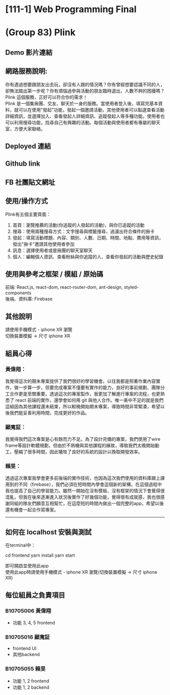 # [111-1] Web Programming Final
# (Group 83) Plink

## Demo 影片連結

## 網路服務說明:
你有遇過想要跟朋友出去玩，卻沒有人跟的情況嗎？你有曾經想要認識不同的人，卻無法踏出第一步呢？你有煩惱過參與活動的朋友臨時退出，人數不夠的困擾嗎？ Plink 這個服務，正好可以符合你的需求！  
Plink 是一個集揪團、交友、聊天於一身的服務。當使用者登入後，填寫完基本資料，就可以在使用"發起"功能，發起一個邀請活動，其他使用者可以點選查看活動詳細資訊，並選擇加入、查看發起人詳細資訊、追蹤發起人等多種功能。使用者也可以利用搜尋功能，找尋自己有興趣的活動。每個活動與使用者都有專屬的聊天室，方便大家聯絡。

## Deployed 連結

## Github link

## FB 社團貼文網址

## 使用/操作方式
Plink有五個主要頁面：
1. 首頁：瀏覽推薦的活動(你追蹤的人發起的活動)，與你已追蹤的活動
2. 搜尋：使用兩種搜尋方式：文字搜尋與標籤搜尋，過濾出符合條件的揪卡
3. 發起：填寫活動標題、內容、類別、人數、日期、時間、地點、費用等資訊，發出"揪卡"邀請其他使用者參加
4. 訊息：選擇使用者或是揪團的聊天室聊天
5. 個人：編輯個人資訊、查看粉絲與你追蹤的人、查看你發起的活動與歷史紀錄

## 使用與參考之框架 / 模組 / 原始碼
前端: React.js, react-dom, react-router-dom, ant-design, styled-components  
後端、資料庫: Firebase

## 其他說明
請使用手機模式 - iphone XR 瀏覽  
切換裝置模擬 -> 尺寸 iphone XR

## 組員心得
### 黃偉翔：
我覺得這次的期末專案提供了我們很好的學習機會。以往我都是照著作業內容實作，做一步算一步，但要完成專案不僅要有實作的能力，良好的事前規劃、團隊分工合作更是至關重要。透過這次的專案製作，我更加了解進行專案的流程，也更熟悉了 react 前端的實作，還學會如何用 git 與他人合作。唯一美中不足的就是我們這組因為其他課程還未結束，所以較晚開始期末專案，導致時間非常緊湊，希望以後我們能妥善利用時間，完成更好的作品。

### 顧寬証：
我覺得我們這次專案是心有餘而力不足。為了設計完備的專案，我們使用了wire frame等設計軟體規劃，但由於不熟機與其他課程的緣故，導致我們太晚開始動工，壓縮了很多時間，因此犧牲了良好的系統的設計以換取開發效率。

### 賴旻：
透過這次專案我學會更多前後端的實作技術，也因為這次我們使用的資料庫跟上課用到的不同（firebase），我們必須在短時間內學會這個新的架構，在這個過程中我也提高了自己的學習能力。雖然一開始在沒有模板、沒有框架的情況下會覺得很混亂，但我在後來逐漸進入狀況後實作了好幾個功能，覺得很有成就感，我也很感謝同組的隊友們願意互相幫忙，在這麼短的時間內做出一個完整的app，希望以後還有機會一起合作寫專案。

---

## 如何在 localhost 安裝與測試

在terminal中：

cd frontend
yarn install
yarn start

即可開啟並使用此app  
使用此app時請使用手機模式 - iphone XR 瀏覽(切換裝置模擬 -> 尺寸 iphone XR)

## 每位組員之負責項目

### B10705006 黃偉翔
- 功能 3, 4, 5 frontend

### B10705016 顧寬証
- frontend UI
- 其他backend

### B10705055 賴旻
- 功能 1, 2 frontend
- 功能 1, 2 backend
